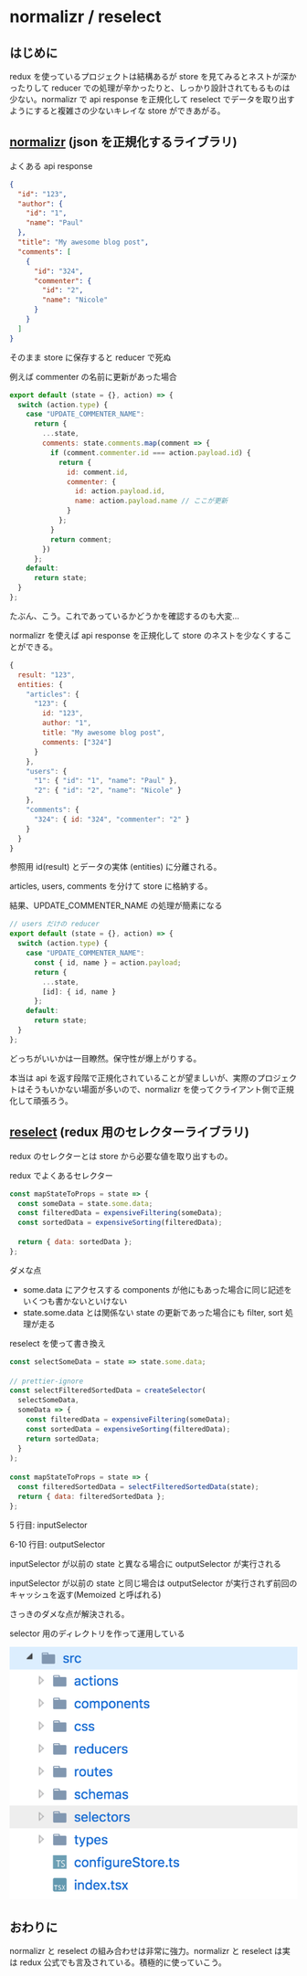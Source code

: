 # normalizr / reselect

## はじめに

redux を使っているプロジェクトは結構あるが store を見てみるとネストが深かったりして reducer での処理が辛かったりと、しっかり設計されてもるものは少ない。normalizr で api response を正規化して reselect でデータを取り出すようにすると複雑さの少ないキレイな store ができあがる。

## [normalizr](https://github.com/paularmstrong/normalizr) (json を正規化するライブラリ)

よくある api response

```json
{
  "id": "123",
  "author": {
    "id": "1",
    "name": "Paul"
  },
  "title": "My awesome blog post",
  "comments": [
    {
      "id": "324",
      "commenter": {
        "id": "2",
        "name": "Nicole"
      }
    }
  ]
}
```

そのまま store に保存すると reducer で死ぬ

例えば commenter の名前に更新があった場合

```javascript
export default (state = {}, action) => {
  switch (action.type) {
    case "UPDATE_COMMENTER_NAME":
      return {
        ...state,
        comments: state.comments.map(comment => {
          if (comment.commenter.id === action.payload.id) {
            return {
              id: comment.id,
              commenter: {
                id: action.payload.id,
                name: action.payload.name // ここが更新
              }
            };
          }
          return comment;
        })
      };
    default:
      return state;
  }
};
```

たぶん、こう。これであっているかどうかを確認するのも大変...

normalizr を使えば api response を正規化して store のネストを少なくすることができる。

```javascript
{
  result: "123",
  entities: {
    "articles": {
      "123": {
        id: "123",
        author: "1",
        title: "My awesome blog post",
        comments: ["324"]
      }
    },
    "users": {
      "1": { "id": "1", "name": "Paul" },
      "2": { "id": "2", "name": "Nicole" }
    },
    "comments": {
      "324": { id: "324", "commenter": "2" }
    }
  }
}
```

参照用 id(result) とデータの実体 (entities) に分離される。

articles, users, comments を分けて store に格納する。

結果、UPDATE_COMMENTER_NAME の処理が簡素になる

```javascript
// users だけの reducer
export default (state = {}, action) => {
  switch (action.type) {
    case "UPDATE_COMMENTER_NAME":
      const { id, name } = action.payload;
      return {
        ...state,
        [id]: { id, name }
      };
    default:
      return state;
  }
};
```

どっちがいいかは一目瞭然。保守性が爆上がりする。

本当は api を返す段階で正規化されていることが望ましいが、実際のプロジェクトはそうもいかない場面が多いので、normalizr を使ってクライアント側で正規化して頑張ろう。

## [reselect](https://github.com/reactjs/reselect) (redux 用のセレクターライブラリ)

redux のセレクターとは store から必要な値を取り出すもの。

redux でよくあるセレクター

```javascript
const mapStateToProps = state => {
  const someData = state.some.data;
  const filteredData = expensiveFiltering(someData);
  const sortedData = expensiveSorting(filteredData);

  return { data: sortedData };
};
```

ダメな点

* some.data にアクセスする components が他にもあった場合に同じ記述をいくつも書かないといけない
* state.some.data とは関係ない state の更新であった場合にも filter, sort 処理が走る

reselect を使って書き換え

```javascript
const selectSomeData = state => state.some.data;

// prettier-ignore
const selectFilteredSortedData = createSelector(
  selectSomeData,
  someData => {
    const filteredData = expensiveFiltering(someData);
    const sortedData = expensiveSorting(filteredData);
    return sortedData;
  }
);

const mapStateToProps = state => {
  const filteredSortedData = selectFilteredSortedData(state);
  return { data: filteredSortedData };
};
```

5 行目: inputSelector

6-10 行目: outputSelector

inputSelector が以前の state と異なる場合に outputSelector が実行される

inputSelector が以前の state と同じ場合は outputSelector が実行されず前回のキャッシュを返す(Memoized と呼ばれる)

さっきのダメな点が解決される。

selector 用のディレクトリを作って運用している

![selector-directory](assets/img/selector.png)

## おわりに

normalizr と reselect の組み合わせは非常に強力。normalizr と reselect は実は redux 公式でも言及されている。積極的に使っていこう。
